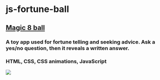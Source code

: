 # js-fortune-ball 

## [Magic 8 ball](https://js-fortune-teller-ball.netlify.com/)
### A toy app used for fortune telling and seeking advice. Ask a yes/no question, then it reveals a written answer.
### HTML, CSS, CSS animations, JavaScript

![](https://lh3.googleusercontent.com/QK0AePZwxWzoWzkhhouONiAHdsKynfHIiT9G1vnEmxvuTFORxIsXl4PS2fPMgnbl4P0)

